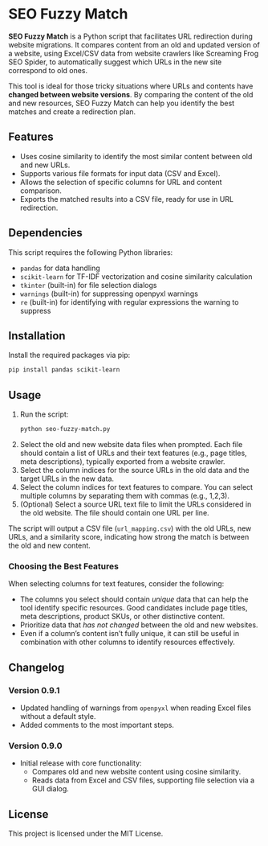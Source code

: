 
# SEO Fuzzy Match

**SEO Fuzzy Match** is a Python script that facilitates URL redirection during website migrations. It compares content from an old and updated version of a website, using Excel/CSV data from website crawlers like Screaming Frog SEO Spider, to automatically suggest which URLs in the new site correspond to old ones.

This tool is ideal for those tricky situations where URLs and contents have **changed between website versions**. By comparing the content of the old and new resources, SEO Fuzzy Match can help you identify the best matches and create a redirection plan.

## Features

- Uses cosine similarity to identify the most similar content between old and new URLs.
- Supports various file formats for input data (CSV and Excel).
- Allows the selection of specific columns for URL and content comparison.
- Exports the matched results into a CSV file, ready for use in URL redirection.

## Dependencies

This script requires the following Python libraries:
- `pandas` for data handling
- `scikit-learn` for TF-IDF vectorization and cosine similarity calculation
- `tkinter` (built-in) for file selection dialogs
- `warnings` (built-in) for suppressing openpyxl warnings
- `re` (built-in) for identifying with regular expressions the warning to suppress

## Installation

Install the required packages via pip:
```bash
pip install pandas scikit-learn
```

## Usage

1. Run the script:
   ```bash
   python seo-fuzzy-match.py
   ```
2. Select the old and new website data files when prompted. Each file should contain a list of URLs and their text features (e.g., page titles, meta descriptions), typically exported from a website crawler.
3. Select the column indices for the source URLs in the old data and the target URLs in the new data.
4. Select the column indices for text features to compare. You can select multiple columns by separating them with commas (e.g., 1,2,3).
5. (Optional) Select a source URL text file to limit the URLs considered in the old website. The file should contain one URL per line.

The script will output a CSV file (`url_mapping.csv`) with the old URLs, new URLs, and a similarity score, indicating how strong the match is between the old and new content.

### Choosing the Best Features

When selecting columns for text features, consider the following:

* The columns you select should contain *unique* data that can help the tool identify specific resources. Good candidates include page titles, meta descriptions, product SKUs, or other distinctive content.
* Prioritize data that *has not changed* between the old and new websites.
* Even if a column’s content isn’t fully unique, it can still be useful in combination with other columns to identify resources effectively.

## Changelog

### Version 0.9.1
- Updated handling of warnings from `openpyxl` when reading Excel files without a default style.
- Added comments to the most important steps.

### Version 0.9.0
- Initial release with core functionality:
  - Compares old and new website content using cosine similarity.
  - Reads data from Excel and CSV files, supporting file selection via a GUI dialog.

## License

This project is licensed under the MIT License.

